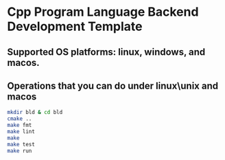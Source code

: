 # Cpp Program Language Backend Development Template

## Supported OS platforms: linux, windows, and macos.

## Operations that you can do under linux\unix and macos
```bash shell
mkdir bld & cd bld
cmake ..
make fmt 
make lint
make
make test
make run
```
